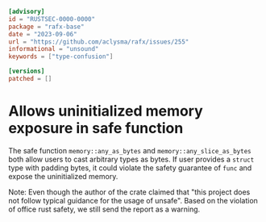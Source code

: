 ```toml
[advisory]
id = "RUSTSEC-0000-0000"
package = "rafx-base"
date = "2023-09-06"
url = "https://github.com/aclysma/rafx/issues/255"
informational = "unsound"
keywords = ["type-confusion"]

[versions]
patched = []
```

# Allows uninitialized memory exposure in safe function
The safe function `memory::any_as_bytes` and `memory::any_slice_as_bytes` both allow users to cast arbitrary types as bytes. If user provides a `struct` type with padding bytes, it could violate the safety guarantee of `func` and expose the uninitialized memory.

Note: Even though the author of the crate claimed that "this project does not follow typical guidance for the usage of unsafe". Based on the violation of office rust safety, we still send the report as a warning.